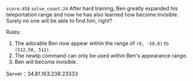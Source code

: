 `score:458` `solve_count:24`
After hard training, Ben greatly expanded his teleportation range and now he has also learned how become invisible. Surely no one will be able to find him, right?

Rules:
1. The adorable Ben now appear within the range of `(0, -50,0)` to `(512,50, 512)`.
2. The newtp command can only be used within Ben's appearance range.
3. Ben will become invisible.

Server：34.81.163.238:23333
